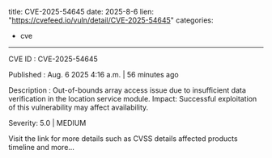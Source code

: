  
title: CVE-2025-54645
date: 2025-8-6
lien: "https://cvefeed.io/vuln/detail/CVE-2025-54645"
categories:
  - cve
---

CVE ID : CVE-2025-54645

Published :  Aug. 6
2025
4:16 a.m. | 56 minutes ago

Description : Out-of-bounds array access issue due to insufficient data verification in the location service module.
Impact: Successful exploitation of this vulnerability may affect availability.

Severity: 5.0 | MEDIUM

Visit the link for more details
such as CVSS details
affected products
timeline
and more...
